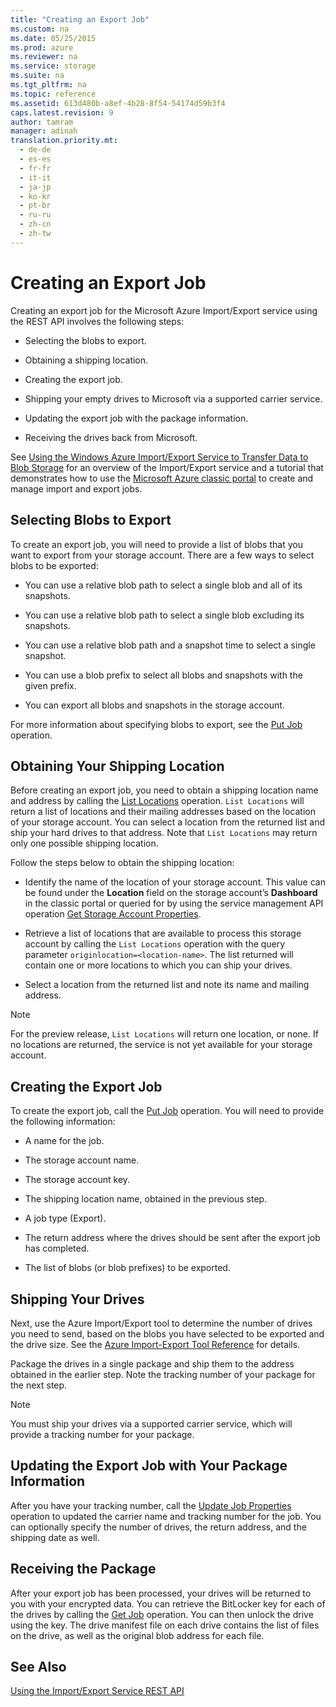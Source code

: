 ```yaml
---
title: "Creating an Export Job"
ms.custom: na
ms.date: 05/25/2015
ms.prod: azure
ms.reviewer: na
ms.service: storage
ms.suite: na
ms.tgt_pltfrm: na
ms.topic: reference
ms.assetid: 613d480b-a8ef-4b28-8f54-54174d59b3f4
caps.latest.revision: 9
author: tamram
manager: adinah
translation.priority.mt: 
  - de-de
  - es-es
  - fr-fr
  - it-it
  - ja-jp
  - ko-kr
  - pt-br
  - ru-ru
  - zh-cn
  - zh-tw
---
```

# Creating an Export Job
Creating an export job for the Microsoft Azure Import/Export service using the REST API involves the following steps:  
  
-   Selecting the blobs to export.  
  
-   Obtaining a shipping location.  
  
-   Creating the export job.  
  
-   Shipping your empty drives to Microsoft via a supported carrier service.  
  
-   Updating the export job with the package information.  
  
-   Receiving the drives back from Microsoft.  
  
 See [Using the Windows Azure Import/Export Service to Transfer Data to Blob Storage](http://go.microsoft.com/fwlink/?LinkID=329852&clcid=0x409) for an overview of the Import/Export service and a tutorial that demonstrates how to use the [Microsoft Azure classic portal](http://manage.windowsazure.com/) to create and manage import and export jobs.  
  
## Selecting Blobs to Export  
 To create an export job, you will need to provide a list of blobs that you want to export from your storage account. There are a few ways to select blobs to be exported:  
  
-   You can use a relative blob path to select a single blob and all of its snapshots.  
  
-   You can use a relative blob path to select a single blob excluding its snapshots.  
  
-   You can use a relative blob path and a snapshot time to select a single snapshot.  
  
-   You can use a blob prefix to select all blobs and snapshots with the given prefix.  
  
-   You can export all blobs and snapshots in the storage account.  
  
 For more information about specifying blobs to export, see the [Put Job](../StorageImportExportREST/Put-Job.md) operation.  
  
## Obtaining Your Shipping Location  
 Before creating an export job, you need to obtain a shipping location name and address by calling the [List Locations](../StorageImportExportREST/List-Locations2.md) operation. `List Locations` will return a list of locations and their mailing addresses based on the location of your storage account. You can select a location from the returned list and ship your hard drives to that address. Note that `List Locations` may return only one possible shipping location.  
  
 Follow the steps below to obtain the shipping location:  
  
-   Identify the name of the location of your storage account. This value can be found under the **Location** field on the storage account’s **Dashboard** in the classic portal or queried for by using the service management API operation [Get Storage Account Properties](../Topic/Get%20Storage%20Account%20Properties1.md).  
  
-   Retrieve a list of locations that are available to process this storage account by calling the `List Locations` operation with the query parameter `originlocation=<location-name>`. The list returned will contain one or more locations to which you can ship your drives.  
  
-   Select a location from the returned list and note its name and mailing address.  
  
> [!NOTE]
>  For the preview release, `List Locations` will return one location, or none. If no locations are returned, the service is not yet available for your storage account.  
  
## Creating the Export Job  
 To create the export job, call the [Put Job](../StorageImportExportREST/Put-Job.md) operation. You will need to provide the following information:  
  
-   A name for the job.  
  
-   The storage account name.  
  
-   The storage account key.  
  
-   The shipping location name, obtained in the previous step.  
  
-   A job type (Export).  
  
-   The return address where the drives should be sent after the export job has completed.  
  
-   The list of blobs (or blob prefixes) to be exported.  
  
## Shipping Your Drives  
 Next, use the Azure Import/Export tool to determine the number of drives you need to send, based on the blobs you have selected to be exported and the drive size. See the [Azure Import-Export Tool Reference](../StorageImportExportREST/Azure-Import-Export-Tool-Reference.md) for details.  
  
 Package the drives in a single package and ship them to the address obtained in the earlier step. Note the tracking number of your package for the next step.  
  
> [!NOTE]
>  You must ship your drives via a supported carrier service, which will provide a tracking number for your package.  
  
## Updating the Export Job with Your Package Information  
 After you have your tracking number, call the [Update Job Properties](../StorageImportExportREST/Update-Job-Properties.md) operation to updated the carrier name and tracking number for the job. You can optionally specify the number of drives, the return address, and the shipping date as well.  
  
## Receiving the Package  
 After your export job has been processed, your drives will be returned to you with your encrypted data. You can retrieve the BitLocker key for each of the drives by calling the [Get Job](../StorageImportExportREST/Get-Job3.md) operation. You can then unlock the drive using the key. The drive manifest file on each drive contains the list of files on the drive, as well as the original blob address for each file.  
  
## See Also  
 [Using the Import/Export Service REST API](../StorageImportExportREST/Using-the-Azure-Import-Export-Service-REST-API.md)